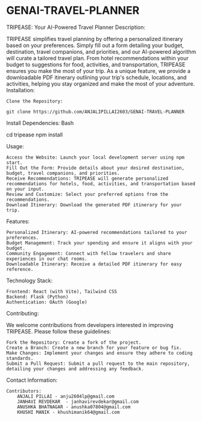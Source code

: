 # GENAI-TRAVEL-PLANNER

TRIPEASE: Your AI-Powered Travel Planner
Description:

TRIPEASE simplifies travel planning by offering a personalized itinerary based on your preferences. Simply fill out a form detailing your budget, destination, travel companions, and priorities, and our AI-powered algorithm will curate a tailored travel plan. From hotel recommendations within your budget to suggestions for food, activities, and transportation, TRIPEASE ensures you make the most of your trip. As a unique feature, we provide a downloadable PDF itinerary outlining your trip's schedule, locations, and activities, helping you stay organized and make the most of your adventure.
Installation:

    Clone the Repository:

    git clone https://github.com/ANJALIPILLAI2603/GENAI-TRAVEL-PLANNER


Install Dependencies:
Bash

cd tripease
npm install

Usage:

    Access the Website: Launch your local development server using npm start.
    Fill Out the Form: Provide details about your desired destination, budget, travel companions, and priorities.
    Receive Recommendations: TRIPEASE will generate personalized recommendations for hotels, food, activities, and transportation based on your input.
    Review and Customize: Select your preferred options from the recommendations.
    Download Itinerary: Download the generated PDF itinerary for your trip.

Features:

    Personalized Itinerary: AI-powered recommendations tailored to your preferences.
    Budget Management: Track your spending and ensure it aligns with your budget.
    Community Engagement: Connect with fellow travelers and share experiences in our chat rooms.
    Downloadable Itinerary: Receive a detailed PDF itinerary for easy reference.

Technology Stack:

    Frontend: React (with Vite), Tailwind CSS
    Backend: Flask (Python)
    Authentication: OAuth (Google)

Contributing:

We welcome contributions from developers interested in improving TRIPEASE. Please follow these guidelines:

    Fork the Repository: Create a fork of the project.
    Create a Branch: Create a new branch for your feature or bug fix.
    Make Changes: Implement your changes and ensure they adhere to coding standards.
    Submit a Pull Request: Submit a pull request to the main repository, detailing your changes and addressing any feedback.   

Contact Information:

    Contributors:
        ANJALI PILLAI - anju2604lp@gmail.com
        JANHAVI REVDEKAR  - janhavirevdekar@gmail.com
        ANUSHKA BHATNAGAR - anushka07804@gmail.com
        KHUSHI MANIK - khushimanik64@gmail.com
